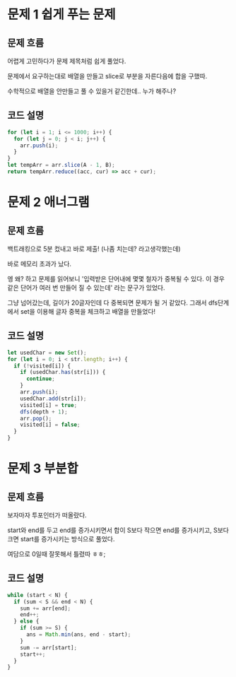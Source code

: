 # 문제 1 쉽게 푸는 문제

## 문제 흐름

어렵게 고민하다가 문제 제목처럼 쉽게 풀었다.

문제에서 요구하는대로 배열을 만들고 slice로 부분을 자른다음에 합을 구했따.

수학적으로 배열을 안만들고 풀 수 있을거 같긴한데.. 누가 해주나?

## 코드 설명

```js
for (let i = 1; i <= 1000; i++) {
  for (let j = 0; j < i; j++) {
    arr.push(i);
  }
}
let tempArr = arr.slice(A - 1, B);
return tempArr.reduce((acc, cur) => acc + cur);
```

# 문제 2 애너그램

## 문제 흐름

백트래킹으로 5분 컸내고 바로 제출! (나좀 치는데? 라고생각했는데)

바로 메모리 초과가 났다.

엥 왜? 하고 문제를 읽어보니 '입력받은 단어내에 몇몇 철자가 중복될 수 있다. 이 경우 같은 단어가 여러 번 만들어 질 수 있는데' 라는 문구가 있었다.

그냥 넘어갔는데, 길이가 20글자인데 다 중복되면 문제가 될 거 같았다. 그래서 dfs단계에서 set을 이용해 글자 중복을 체크하고 배열을 만들었다!

## 코드 설명

```js
let usedChar = new Set();
for (let i = 0; i < str.length; i++) {
  if (!visited[i]) {
    if (usedChar.has(str[i])) {
      continue;
    }
    arr.push(i);
    usedChar.add(str[i]);
    visited[i] = true;
    dfs(depth + 1);
    arr.pop();
    visited[i] = false;
  }
}
```

# 문제 3 부분합

## 문제 흐름

보자마자 투포인터가 떠올랐다.

start와 end를 두고 end를 증가시키면서 합이 S보다 작으면 end를 증가시키고, S보다 크면 start를 증가시키는 방식으로 풀었다.

여담으로 0일때 잘못해서 틀렸따 ㅎㅎ;

## 코드 설명

```js
while (start < N) {
  if (sum < S && end < N) {
    sum += arr[end];
    end++;
  } else {
    if (sum >= S) {
      ans = Math.min(ans, end - start);
    }
    sum -= arr[start];
    start++;
  }
}
```
